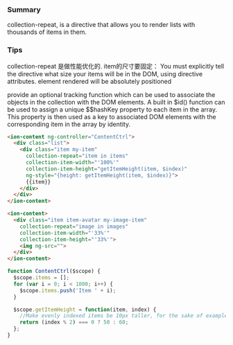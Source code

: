 

### Summary
collection-repeat, is a directive that allows you to render lists with thousands of items in them.


### Tips

collection-repeat 是做性能优化的.
item的尺寸要固定： You must explicitly tell the directive what size your items will be in the DOM, using directive attributes. 
element rendered will be absolutely positioned

provide an optional tracking function which can be used to associate the objects in the collection with the DOM elements. A built in $id() function can be used to assign a unique $$hashKey property to each item in the array. This property is then used as a key to associated DOM elements with the corresponding item in the array by identity. 

```html
<ion-content ng-controller="ContentCtrl">
  <div class="list">
    <div class="item my-item"
      collection-repeat="item in items"
      collection-item-width="'100%'"
      collection-item-height="getItemHeight(item, $index)"
      ng-style="{height: getItemHeight(item, $index)}">
      {{item}}
    </div>
  </div>
</ion-content>

<ion-content>
  <div class="item item-avatar my-image-item"
    collection-repeat="image in images"
    collection-item-width="'33%'"
    collection-item-height="'33%'">
    <img ng-src="">
  </div>
</ion-content>
```

```js
function ContentCtrl($scope) {
  $scope.items = [];
  for (var i = 0; i < 1000; i++) {
    $scope.items.push('Item ' + i);
  }

  $scope.getItemHeight = function(item, index) {
    //Make evenly indexed items be 10px taller, for the sake of example
    return (index % 2) === 0 ? 50 : 60;
  };
}
```